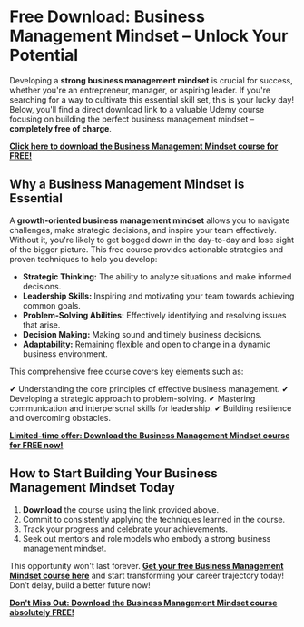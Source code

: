 # Free Download: Business Management Mindset – Unlock Your Potential

Developing a **strong business management mindset** is crucial for success, whether you're an entrepreneur, manager, or aspiring leader. If you're searching for a way to cultivate this essential skill set, this is your lucky day! Below, you'll find a direct download link to a valuable Udemy course focusing on building the perfect business management mindset – **completely free of charge**.

[**Click here to download the Business Management Mindset course for FREE!**](https://udemywork.com/business-management-mindset)

## Why a Business Management Mindset is Essential

A **growth-oriented business management mindset** allows you to navigate challenges, make strategic decisions, and inspire your team effectively. Without it, you're likely to get bogged down in the day-to-day and lose sight of the bigger picture. This free course provides actionable strategies and proven techniques to help you develop:

*   **Strategic Thinking:** The ability to analyze situations and make informed decisions.
*   **Leadership Skills:** Inspiring and motivating your team towards achieving common goals.
*   **Problem-Solving Abilities:** Effectively identifying and resolving issues that arise.
*   **Decision Making:** Making sound and timely business decisions.
*   **Adaptability:** Remaining flexible and open to change in a dynamic business environment.

This comprehensive free course covers key elements such as:

✔ Understanding the core principles of effective business management.
✔ Developing a strategic approach to problem-solving.
✔ Mastering communication and interpersonal skills for leadership.
✔ Building resilience and overcoming obstacles.

[**Limited-time offer: Download the Business Management Mindset course for FREE now!**](https://udemywork.com/business-management-mindset)

## How to Start Building Your Business Management Mindset Today

1.  **Download** the course using the link provided above.
2.  Commit to consistently applying the techniques learned in the course.
3.  Track your progress and celebrate your achievements.
4.  Seek out mentors and role models who embody a strong business management mindset.

This opportunity won't last forever. **[Get your free Business Management Mindset course here](https://udemywork.com/business-management-mindset)** and start transforming your career trajectory today! Don’t delay, build a better future now!

[**Don't Miss Out: Download the Business Management Mindset course absolutely FREE!**](https://udemywork.com/business-management-mindset)
